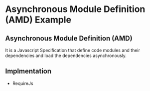 # Asynchronous Module Definition (AMD) Example

## Asynchronous Module Definition (AMD)
It is a Javascript Specification that define code modules and their dependencies and load the dependencies asynchronously.

## Implmentation
* RequireJs